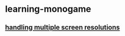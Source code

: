 # learning-monogame

## [handling multiple screen resolutions](http://www.infinitespace-studios.co.uk/general/handling-multiple-screen-resolutions-in-monogame-for-android-part-1/)
